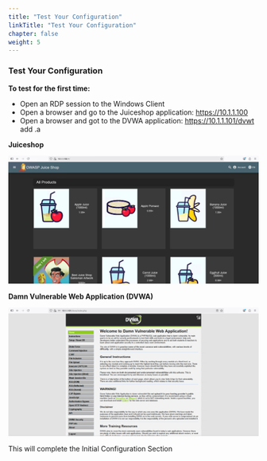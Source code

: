 ```yaml
---
title: "Test Your Configuration"
linkTitle: "Test Your Configuration"
chapter: false
weight: 5
---
```

### **Test Your Configuration**

**To test for the first time:**

- Open an RDP session to the Windows Client
- Open a browser and go to the Juiceshop application: https://10.1.1.100
- Open a browser and got to the DVWA application: https://10.1.1.101/dvwt add .a

**Juiceshop**

![](juiceshop-test.png)

**Damn Vulnerable Web Application \(DVWA\)**

![](dvwa-test.png)

This will complete the Initial Configuration Section